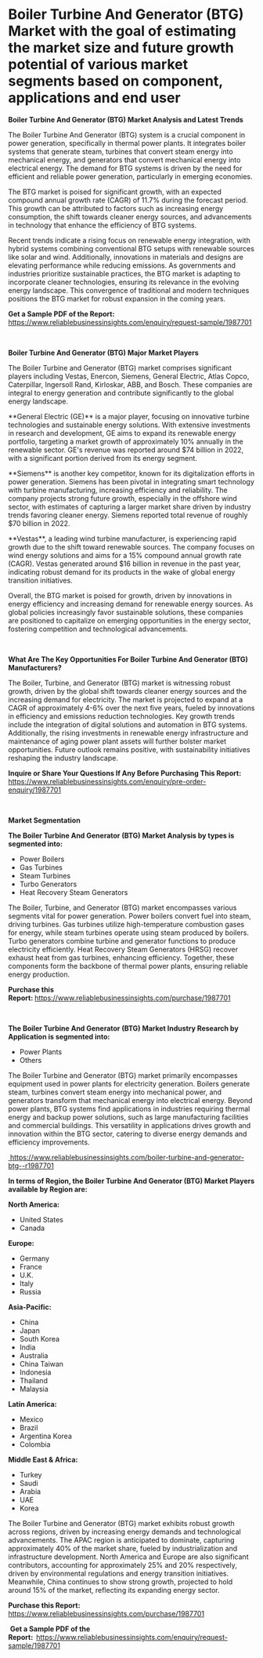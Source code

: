 <p><h1>Boiler Turbine And Generator (BTG) Market with the goal of estimating the market size and future growth potential of various market segments based on component, applications and end user</h1></p><p><strong>Boiler Turbine And Generator (BTG) Market Analysis and Latest Trends</strong></p>
<p><p>The Boiler Turbine And Generator (BTG) system is a crucial component in power generation, specifically in thermal power plants. It integrates boiler systems that generate steam, turbines that convert steam energy into mechanical energy, and generators that convert mechanical energy into electrical energy. The demand for BTG systems is driven by the need for efficient and reliable power generation, particularly in emerging economies.</p><p>The BTG market is poised for significant growth, with an expected compound annual growth rate (CAGR) of 11.7% during the forecast period. This growth can be attributed to factors such as increasing energy consumption, the shift towards cleaner energy sources, and advancements in technology that enhance the efficiency of BTG systems. </p><p>Recent trends indicate a rising focus on renewable energy integration, with hybrid systems combining conventional BTG setups with renewable sources like solar and wind. Additionally, innovations in materials and designs are elevating performance while reducing emissions. As governments and industries prioritize sustainable practices, the BTG market is adapting to incorporate cleaner technologies, ensuring its relevance in the evolving energy landscape. This convergence of traditional and modern techniques positions the BTG market for robust expansion in the coming years.</p></p>
<p><strong>Get a Sample PDF of the Report:&nbsp;</strong> <a href="https://www.reliablebusinessinsights.com/enquiry/request-sample/1987701?utm_campaign=3453&utm_medium=2&utm_source=Github&utm_content=ia&utm_term=12042025&utm_id=boiler-turbine-and-generator-btg">https://www.reliablebusinessinsights.com/enquiry/request-sample/1987701</a></p>
<p>&nbsp;</p>
<p><strong>Boiler Turbine And Generator (BTG) Major Market Players</strong></p>
<p><p>The Boiler Turbine and Generator (BTG) market comprises significant players including Vestas, Enercon, Siemens, General Electric, Atlas Copco, Caterpillar, Ingersoll Rand, Kirloskar, ABB, and Bosch. These companies are integral to energy generation and contribute significantly to the global energy landscape.</p><p>**General Electric (GE)** is a major player, focusing on innovative turbine technologies and sustainable energy solutions. With extensive investments in research and development, GE aims to expand its renewable energy portfolio, targeting a market growth of approximately 10% annually in the renewable sector. GE's revenue was reported around $74 billion in 2022, with a significant portion derived from its energy segment.</p><p>**Siemens** is another key competitor, known for its digitalization efforts in power generation. Siemens has been pivotal in integrating smart technology with turbine manufacturing, increasing efficiency and reliability. The company projects strong future growth, especially in the offshore wind sector, with estimates of capturing a larger market share driven by industry trends favoring cleaner energy. Siemens reported total revenue of roughly $70 billion in 2022.</p><p>**Vestas**, a leading wind turbine manufacturer, is experiencing rapid growth due to the shift toward renewable sources. The company focuses on wind energy solutions and aims for a 15% compound annual growth rate (CAGR). Vestas generated around $16 billion in revenue in the past year, indicating robust demand for its products in the wake of global energy transition initiatives.</p><p>Overall, the BTG market is poised for growth, driven by innovations in energy efficiency and increasing demand for renewable energy sources. As global policies increasingly favor sustainable solutions, these companies are positioned to capitalize on emerging opportunities in the energy sector, fostering competition and technological advancements.</p></p>
<p>&nbsp;</p>
<p><strong>What Are The Key Opportunities For Boiler Turbine And Generator (BTG) Manufacturers?</strong></p>
<p><p>The Boiler, Turbine, and Generator (BTG) market is witnessing robust growth, driven by the global shift towards cleaner energy sources and the increasing demand for electricity. The market is projected to expand at a CAGR of approximately 4-6% over the next five years, fueled by innovations in efficiency and emissions reduction technologies. Key growth trends include the integration of digital solutions and automation in BTG systems. Additionally, the rising investments in renewable energy infrastructure and maintenance of aging power plant assets will further bolster market opportunities. Future outlook remains positive, with sustainability initiatives reshaping the industry landscape.</p></p>
<p><strong>Inquire or Share Your Questions If Any Before Purchasing This Report:</strong> <a href="https://www.reliablebusinessinsights.com/enquiry/pre-order-enquiry/1987701?utm_campaign=3453&utm_medium=2&utm_source=Github&utm_content=ia&utm_term=12042025&utm_id=boiler-turbine-and-generator-btg">https://www.reliablebusinessinsights.com/enquiry/pre-order-enquiry/1987701</a></p>
<p>&nbsp;</p>
<p><strong>Market Segmentation</strong></p>
<p><strong>The Boiler Turbine And Generator (BTG) Market Analysis by types is segmented into:</strong></p>
<p><ul><li>Power Boilers</li><li>Gas Turbines</li><li>Steam Turbines</li><li>Turbo Generators</li><li>Heat Recovery Steam Generators</li></ul></p>
<p><p>The Boiler, Turbine, and Generator (BTG) market encompasses various segments vital for power generation. Power boilers convert fuel into steam, driving turbines. Gas turbines utilize high-temperature combustion gases for energy, while steam turbines operate using steam produced by boilers. Turbo generators combine turbine and generator functions to produce electricity efficiently. Heat Recovery Steam Generators (HRSG) recover exhaust heat from gas turbines, enhancing efficiency. Together, these components form the backbone of thermal power plants, ensuring reliable energy production.</p></p>
<p><strong>Purchase this Report:&nbsp;</strong><a href="https://www.reliablebusinessinsights.com/purchase/1987701?utm_campaign=3453&utm_medium=2&utm_source=Github&utm_content=ia&utm_term=12042025&utm_id=boiler-turbine-and-generator-btg">https://www.reliablebusinessinsights.com/purchase/1987701</a></p>
<p>&nbsp;</p>
<p><strong>The Boiler Turbine And Generator (BTG) Market Industry Research by Application is segmented into:</strong></p>
<p><ul><li>Power Plants</li><li>Others</li></ul></p>
<p><p>The Boiler Turbine and Generator (BTG) market primarily encompasses equipment used in power plants for electricity generation. Boilers generate steam, turbines convert steam energy into mechanical power, and generators transform that mechanical energy into electrical energy. Beyond power plants, BTG systems find applications in industries requiring thermal energy and backup power solutions, such as large manufacturing facilities and commercial buildings. This versatility in applications drives growth and innovation within the BTG sector, catering to diverse energy demands and efficiency improvements.</p></p>
<p><a href="https://www.reliablebusinessinsights.com/boiler-turbine-and-generator-btg--r1987701?utm_campaign=3453&utm_medium=2&utm_source=Github&utm_content=ia&utm_term=12042025&utm_id=boiler-turbine-and-generator-btg">&nbsp;https://www.reliablebusinessinsights.com/boiler-turbine-and-generator-btg--r1987701</a></p>
<p><strong>In terms of Region, the Boiler Turbine And Generator (BTG) Market Players available by Region are:</strong></p>
<p>
    <p> <strong> North America: </strong>
        <ul>
            <li>United States</li>
            <li>Canada</li>
        </ul>
        </p> 
    <p> <strong> Europe: </strong>
        <ul>
            <li>Germany</li>
            <li>France</li>
            <li>U.K.</li>
            <li>Italy</li>
            <li>Russia</li>
        </ul>
        </p> 
    <p> <strong> Asia-Pacific: </strong>
        <ul>
            <li>China</li>
            <li>Japan</li>
            <li>South Korea</li>
            <li>India</li>
            <li>Australia</li>
            <li>China Taiwan</li>
            <li>Indonesia</li>
            <li>Thailand</li>
            <li>Malaysia</li>
        </ul>
        </p> 
    <p> <strong> Latin America: </strong>
        <ul>
            <li>Mexico</li>
            <li>Brazil</li>
            <li>Argentina Korea</li>
            <li>Colombia</li>
        </ul>
        </p> 
    <p> <strong> Middle East & Africa: </strong>
        <ul>
            <li>Turkey</li>
            <li>Saudi</li>
            <li>Arabia</li>
            <li>UAE</li>
            <li>Korea</li>
        </ul>
    </p>
    </p>
<p><p>The Boiler Turbine and Generator (BTG) market exhibits robust growth across regions, driven by increasing energy demands and technological advancements. The APAC region is anticipated to dominate, capturing approximately 40% of the market share, fueled by industrialization and infrastructure development. North America and Europe are also significant contributors, accounting for approximately 25% and 20% respectively, driven by environmental regulations and energy transition initiatives. Meanwhile, China continues to show strong growth, projected to hold around 15% of the market, reflecting its expanding energy sector.</p></p>
<p><strong>Purchase this Report: </strong><a href="https://www.reliablebusinessinsights.com/purchase/1987701?utm_campaign=3453&utm_medium=2&utm_source=Github&utm_content=ia&utm_term=12042025&utm_id=boiler-turbine-and-generator-btg">https://www.reliablebusinessinsights.com/purchase/1987701</a></p>
<p>&nbsp;<strong>Get a Sample PDF of the Report:&nbsp;&nbsp;</strong><a href="https://www.reliablebusinessinsights.com/enquiry/request-sample/1987701?utm_campaign=3453&utm_medium=2&utm_source=Github&utm_content=ia&utm_term=12042025&utm_id=boiler-turbine-and-generator-btg">https://www.reliablebusinessinsights.com/enquiry/request-sample/1987701</a></p>
<p><strong></strong></p>
<p><p></p><p></p><p></p></p>
